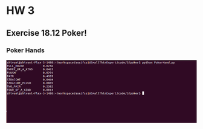 # HW 3
## Exercise 18.12 Poker!
### Poker Hands
![example](https://github.com/SaurabhSakpal/fss16SmallThinExpert/blob/master/code/3/poker/poker.png)

